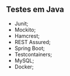 ## Testes em Java

- Junit;
- Mockito;
- Hamcrest;
- REST Assured;
- Spring Boot;
- Testcontainers;
- MySQL;
- Docker;
